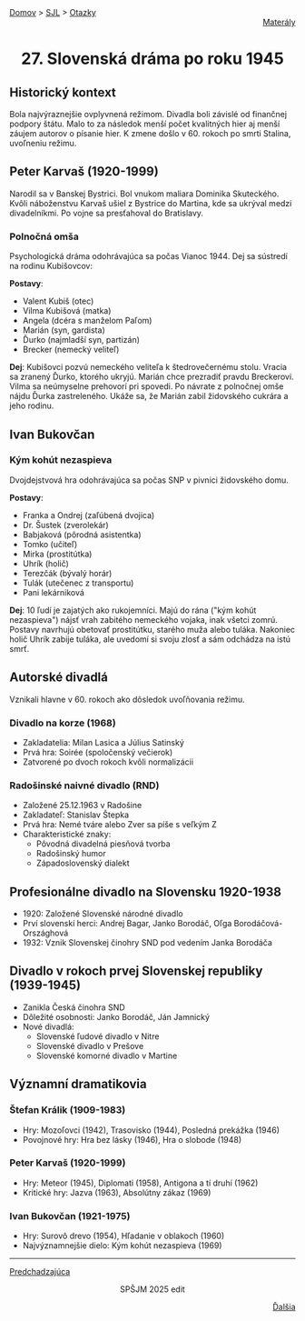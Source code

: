 <div align="center">
    <div align="left">
        <a href="/README.md">Domov</a>
        >
        <a href="../SLOVENCINA.md">SJL</a>
        >
        <a href="../ustne-otazky.md">Otazky</a>
    </div>
    <div align="right">
        <a href="https://drive.google.com/drive/folders/1hWhZNvgWC-8cb7jK5zRorX9WfCzyq_WF?usp=sharing">Materály</a>
    </div>

# 27. Slovenská dráma po roku 1945
</div>

## Historický kontext
Bola najvýraznejšie ovplyvnená režimom. Divadla boli závislé od finančnej podpory štátu. Malo to za následok menší počet kvalitných hier aj menší záujem autorov o písanie hier. K zmene došlo v 60. rokoch po smrti Stalina, uvoľneniu režimu.

## Peter Karvaš (1920-1999)
Narodil sa v Banskej Bystrici. Bol vnukom maliara Dominika Skuteckého. Kvôli náboženstvu Karvaš ušiel z Bystrice do Martina, kde sa ukrýval medzi divadelníkmi. Po vojne sa presťahoval do Bratislavy.

### Polnočná omša
Psychologická dráma odohrávajúca sa počas Vianoc 1944. Dej sa sústredí na rodinu Kubišovcov:

**Postavy**:
- Valent Kubiš (otec)
- Vilma Kubišová (matka)
- Angela (dcéra s manželom Paľom)
- Marián (syn, gardista)
- Ďurko (najmladší syn, partizán)
- Brecker (nemecký veliteľ)

**Dej**:
Kubišovci pozvú nemeckého veliteľa k štedrovečernému stolu. Vracia sa zranený Ďurko, ktorého ukryjú. Marián chce prezradiť pravdu Breckerovi. Vilma sa neúmyselne prehovorí pri spovedi. Po návrate z polnočnej omše nájdu Ďurka zastreleného. Ukáže sa, že Marián zabil židovského cukrára a jeho rodinu.

## Ivan Bukovčan

### Kým kohút nezaspieva
Dvojdejstvová hra odohrávajúca sa počas SNP v pivnici židovského domu.

**Postavy**:
- Franka a Ondrej (zaľúbená dvojica)
- Dr. Šustek (zverolekár)
- Babjaková (pôrodná asistentka)
- Tomko (učiteľ)
- Mirka (prostitútka)
- Uhrík (holič)
- Terezčák (bývalý horár)
- Tulák (utečenec z transportu)
- Pani lekárniková

**Dej**:
10 ľudí je zajatých ako rukojemníci. Majú do rána ("kým kohút nezaspieva") nájsť vrah zabitého nemeckého vojaka, inak všetci zomrú. Postavy navrhujú obetovať prostitútku, starého muža alebo tuláka. Nakoniec holič Uhrík zabije tuláka, ale uvedomí si svoju zlosť a sám odchádza na istú smrť.

## Autorské divadlá
Vznikali hlavne v 60. rokoch ako dôsledok uvoľňovania režimu.

### Divadlo na korze (1968)
- Zakladatelia: Milan Lasica a Július Satinský
- Prvá hra: Soirée (spoločenský večierok)
- Zatvorené po dvoch rokoch kvôli normalizácii

### Radošinské naivné divadlo (RND)
- Založené 25.12.1963 v Radošine
- Zakladateľ: Stanislav Štepka
- Prvá hra: Nemé tváre alebo Zver sa píše s veľkým Z
- Charakteristické znaky:
  - Pôvodná divadelná piesňová tvorba
  - Radošinský humor
  - Západoslovenský dialekt

## Profesionálne divadlo na Slovensku 1920-1938
- 1920: Založené Slovenské národné divadlo
- Prví slovenskí herci: Andrej Bagar, Janko Borodáč, Oľga Borodáčová-Országhová
- 1932: Vznik Slovenskej činohry SND pod vedením Janka Borodáča

## Divadlo v rokoch prvej Slovenskej republiky (1939-1945)
- Zanikla Česká činohra SND
- Dôležité osobnosti: Janko Borodáč, Ján Jamnický
- Nové divadlá: 
  - Slovenské ľudové divadlo v Nitre
  - Slovenské divadlo v Prešove
  - Slovenské komorné divadlo v Martine

## Významní dramatikovia

### Štefan Králik (1909-1983)
- Hry: Mozoľovci (1942), Trasovisko (1944), Posledná prekážka (1946)
- Povojnové hry: Hra bez lásky (1946), Hra o slobode (1948)

### Peter Karvaš (1920-1999)
- Hry: Meteor (1945), Diplomati (1958), Antigona a tí druhí (1962)
- Kritické hry: Jazva (1963), Absolútny zákaz (1969)

### Ivan Bukovčan (1921-1975)
- Hry: Surovô drevo (1954), Hľadanie v oblakoch (1960)
- Najvýznamnejšie dielo: Kým kohút nezaspieva (1969)

---
<div align="left">

[Predchadzajúca](26.md)
</div>
<div align="center">
SPŠJM 2025 edit
</div>
<div align="right">

[Ďalšia](28.md)
</div>


